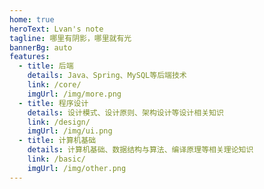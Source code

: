 ```yaml
---
home: true
heroText: Lvan's note
tagline: 哪里有阴影，哪里就有光
bannerBg: auto
features:
  - title: 后端
    details: Java、Spring、MySQL等后端技术
    link: /core/
    imgUrl: /img/more.png
  - title: 程序设计
    details: 设计模式、设计原则、架构设计等设计相关知识
    link: /design/
    imgUrl: /img/ui.png
  - title: 计算机基础
    details: 计算机基础、数据结构与算法、编译原理等相关理论知识
    link: /basic/
    imgUrl: /img/other.png
---
```

